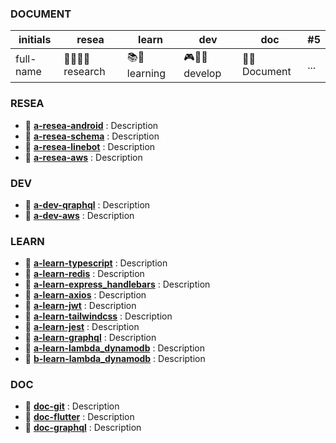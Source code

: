 <!-- ## CONCEPT -->
<!-- ![matt-kohr-matt-kohr-arcticbase-layout](https://user-images.githubusercontent.com/73060136/153707971-66535b74-dc7a-4157-8b36-15573edf5a7d.jpeg) -->

<!-- https://stackoverflow.com/questions/44810511/how-to-add-empty-spaces-into-md-markdown-readme-on-github -->


### DOCUMENT

initials | resea | learn | dev | doc | #5 | 
---      |---    |---    |---  |---  |--- |
full-name | 🔬🧑🏻‍🔬 research  | 📚🧐 learning   | 🎮🧑‍💻 develop | 📑🧐 Document | ... | 


### RESEA
- 📂 [**a-resea-android**](https://github.com/gooba-lap/Q1-resea-android) : Description
- 📂 [**a-resea-schema**](https://github.com/gooba-lap/Q1-resea-schema) : Description  
- 📂 [**a-resea-linebot**](https://github.com/gooba-lap/Q1-resea-linebot) : Description
- 📂 [**a-resea-aws**](https://github.com/gooba-lap/Q1-resea-aws) : Description          


### DEV
- 📂 [**a-dev-qraphql**](https://github.com/gooba-lap/Q1-dev-qraphql) : Description
- 📂 [**a-dev-aws**](https://github.com/gooba-lap/Q1-dev-aws) : Description  


### LEARN
- 📂 [**a-learn-typescript**](https://github.com/gooba-lap/Q1-learn-typescript) : Description            
- 📂 [**a-learn-redis**](https://github.com/gooba-lap/Q1-LEARN-Redis/settings) : Description
- 📂 [**a-learn-express_handlebars**](https://github.com/gooba-lap/Q1-learn-express_handlebars) : Description  
- 📂 [**a-learn-axios**](https://github.com/gooba-lap/Q1-learn-axios) : Description                      
- 📂 [**a-learn-jwt**](https://github.com/gooba-lap/Q1-learn-jwt) : Description               
- 📂 [**a-learn-tailwindcss**](https://github.com/gooba-lap/Q1-learn-tailwindcss) : Description              
- 📂 [**a-learn-jest**](https://github.com/gooba-lap/Q1-learn-jest) : Description                        
- 📂 [**a-learn-graphql**](https://github.com/gooba-lap/Q1-learn-graphql) : Description       
- 📂 [**a-learn-lambda_dynamodb**](https://github.com/gooba-lap/Q1-learn-lambda_dynamodb) : Description        
- 📂 [**b-learn-lambda_dynamodb**](https://github.com/gooba-lap/Q2-learn-lambda_dynamodb) : Description  


### DOC
- 📂 [**doc-git**](https://github.com/gooba-lap/doc-git) : Description  
- 📂 [**doc-flutter**](https://github.com/gooba-lap/doc-flutter) : Description  
- 📂 [**doc-graphql**](https://github.com/gooba-lap/doc-graphql) : Description 
